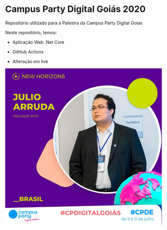 # Campus Party Digital Goiás 2020

Repositório utilizado para a Palestra da Campus Party Digital Goias

Neste repositório, temos:

- Aplicação Web .Net Core
- GitHub Actions

- Alteração em live

![Alt text](20200630_182045863_iOS.jpg)